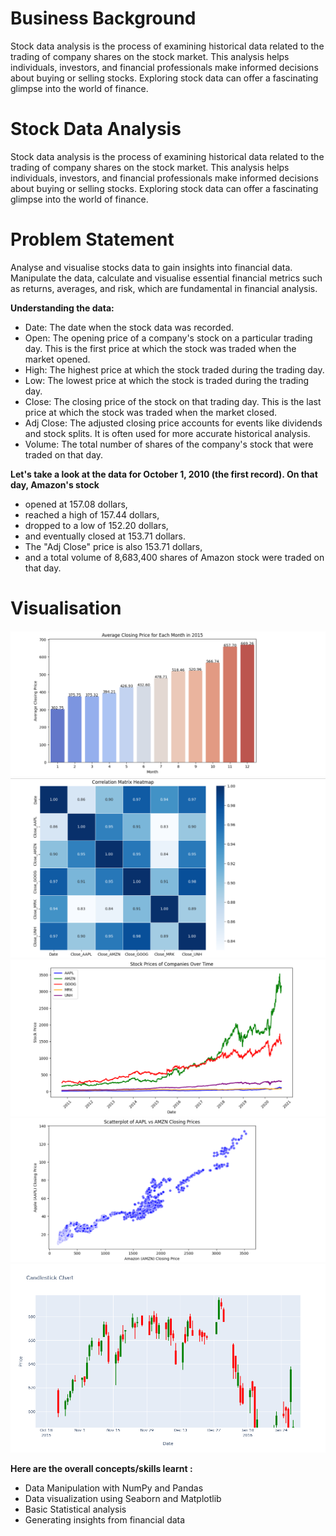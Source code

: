 # Business Background

Stock data analysis is the process of examining historical data related to the trading of company shares on the stock market. This analysis helps individuals, investors, and financial professionals make informed decisions about buying or selling stocks. Exploring stock data can offer a fascinating glimpse into the world of finance.

# Stock Data Analysis
Stock data analysis is the process of examining historical data related to the trading of company shares on the stock market. This analysis helps individuals, investors, and financial professionals make informed decisions about buying or selling stocks. Exploring stock data can offer a fascinating glimpse into the world of finance.

# Problem Statement
Analyse and visualise stocks data to gain insights into financial data. Manipulate the data, calculate and visualise essential financial metrics such as returns, averages, and risk, which are fundamental in financial analysis.

**Understanding the data:**
- Date: The date when the stock data was recorded.
- Open: The opening price of a company's stock on a particular trading day. This is the first price at which the stock was traded when the market opened.
- High: The highest price at which the stock traded during the trading day.
- Low: The lowest price at which the stock is traded during the trading day.
- Close: The closing price of the stock on that trading day. This is the last price at which the stock was traded when the market closed.
- Adj Close: The adjusted closing price accounts for events like dividends and stock splits. It is often used for more accurate historical analysis.
- Volume: The total number of shares of the company's stock that were traded on that day.

**Let's take a look at the data for October 1, 2010 (the first record). On that day, Amazon's stock**
- opened at 157.08 dollars,
- reached a high of 157.44 dollars,
- dropped to a low of 152.20 dollars,
- and eventually closed at 153.71 dollars.
- The "Adj Close" price is also 153.71 dollars,
- and a total volume of 8,683,400 shares of Amazon stock were traded on that day.

# Visualisation
![image alt](https://github.com/aafreenmo/Stock-Prices-Analysis/blob/ffc5602b1100d57d91d6ffbdc64aff75ff22de9c/Pictures/BarPlot.png)
![image alt](https://github.com/aafreenmo/Stock-Prices-Analysis/blob/e8a93708fa3396fdc1a8a91017761ce7d30fc815/Pictures/HeatMap.png)
![image alt](https://github.com/aafreenmo/Stock-Prices-Analysis/blob/b943492ae7b63d76e79de251c832437ad130723d/Pictures/LinePlot.png)
![image alt](https://github.com/aafreenmo/Stock-Prices-Analysis/blob/4ddc7dc1af200a25227df635e634d3f7743a4824/Pictures/ScatterPlot.png)
![image alt](https://github.com/aafreenmo/Stock-Prices-Analysis/blob/d822803d3c4205a4bcd6beb41d1a87eb94ac4d36/Pictures/newplot%20(1).png)


**Here are the overall concepts/skills learnt :**
- Data Manipulation with NumPy and Pandas
- Data visualization using Seaborn and Matplotlib
- Basic Statistical analysis
- Generating insights from financial data


